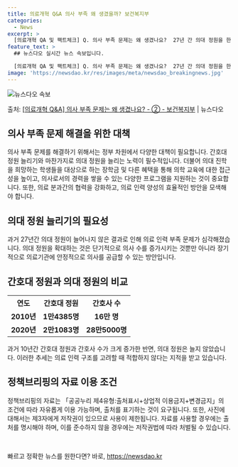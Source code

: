 ```yaml
---
title: 의료개혁 Q&A 의사 부족 왜 생겼을까? 보건복지부
categories:
  - News
excerpt: >
  [의료개혁 QA 및 팩트체크] Q. 의사 부족 문제는 왜 생겼나요?  27년 간 의대 정원을 한 명도 못 늘…
feature_text: >
  ## 뉴스다오 실시간 뉴스 속보입니다.

  [의료개혁 QA 및 팩트체크] Q. 의사 부족 문제는 왜 생겼나요?  27년 간 의대 정원을 한 명도 못 늘…
image: 'https://newsdao.kr/res/images/meta/newsdao_breakingnews.jpg'
---
```


![뉴스다오 속보](https://newsdao.kr/res/images/meta/newsdao_breakingnews.jpg)

<p>출처: <a href="https://newsdao.kr/3410" rel="dofollow">[의료개혁 Q&A] 의사 부족 문제는 왜 생겼나요? - ② - 보건복지부</a> | 뉴스다오</p>

<h2 data-ke-size="size26">의사 부족 문제 해결을 위한 대책</h2>
<p data-ke-size="size16">의사 부족 문제를 해결하기 위해서는 정부 차원에서 다양한 대책이 필요합니다. 간호대 정원 늘리기와 마찬가지로 의대 정원을 늘리는 노력이 필수적입니다. 더불어 의대 진학을 희망하는 학생들을 대상으로 하는 장학금 및 다른 혜택을 통해 의학 교육에 대한 접근성을 높이고, 의사로서의 경력을 쌓을 수 있는 다양한 프로그램을 지원하는 것이 중요합니다. 또한, 의료 분과간의 협력을 강화하고, 의료 인력 양성의 효율적인 방안을 모색해야 합니다.</p>

<h2 data-ke-size="size26">의대 정원 늘리기의 필요성</h2>
<p data-ke-size="size16">과거 27년간 의대 정원이 늘어나지 않은 결과로 인해 의료 인력 부족 문제가 심각해졌습니다. 의대 정원을 확대하는 것은 단기적으로 의사 수를 증가시키는 것뿐만 아니라 장기적으로 의료기관에 안정적으로 의사를 공급할 수 있는 방안입니다. </p>

<h2 data-ke-size="size26">간호대 정원과 의대 정원의 비교</h2>
<table>
  <tr>
    <th><b>연도</b></th>
    <th><b>간호대 정원</b></th>
    <th><b>간호사 수</b></th>
  </tr>
  <tr>
    <td style="text-align: center; height: 17px;"><b>2010년</b></td>
    <td style="text-align: center;"><b>1만4385명</b></td>
    <td style="text-align: center;"><b>16만 명</b></td>
  </tr>
  <tr>
    <td style="text-align: center; height: 17px;"><b>2020년</b></td>
    <td style="text-align: center;"><b>2만1083명</b></td>
    <td style="text-align: center;"><b>28만5000명</b></td>
  </tr>
</table>
<p data-ke-size="size16">과거 10년간 간호대 정원과 간호사 수가 크게 증가한 반면, 의대 정원은 늘지 않았습니다. 이러한 추세는 의료 인력 구조를 고려할 때 적합하지 않다는 지적을 받고 있습니다.</p>

<h2 data-ke-size="size26">정책브리핑의 자료 이용 조건</h2>
<p data-ke-size="size16">정책브리핑의 자료는 「공공누리 제4유형:출처표시+상업적 이용금지+변경금지」의 조건에 따라 자유롭게 이용 가능하며, 출처를 표기하는 것이 요구됩니다. 또한, 사진에 대해서는 제3자에게 저작권이 있으므로 사용이 제한됩니다. 자료를 사용할 경우에는 출처를 명시해야 하며, 이를 준수하지 않을 경우에는 저작권법에 따라 처벌될 수 있습니다.</p>
<p data-ke-size="size16">&nbsp;</p> 

빠르고 정확한 뉴스를 원한다면? 바로, <a href="https://newsdao.kr" rel="dofollow">https://newsdao.kr</a>


